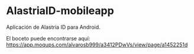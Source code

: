 # AlastriaID-mobileapp
Aplicación de Alastria ID para Android. 

El boceto puede encontrarse aquí:  https://app.moqups.com/alvarosb999/a3412PDwVs/view/page/a1452251d
